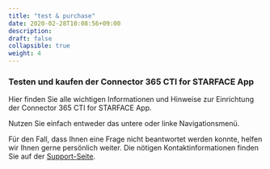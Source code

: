 ```yaml
---
title: "test & purchase"
date: 2020-02-28T10:08:56+09:00
description: 
draft: false
collapsible: true
weight: 4
---
```

### Testen und kaufen der Connector 365 CTI for STARFACE App

Hier finden Sie alle wichtigen Informationen und Hinweise zur Einrichtung der Connector 365 CTI for STARFACE App.

Nutzen Sie einfach entweder das untere oder linke Navigationsmenü.

Für den Fall, dass Ihnen eine Frage nicht beantwortet werden konnte, helfen wir Ihnen gerne persönlich weiter. Die nötigen Kontaktinformationen finden Sie auf der [Support-Seite](de-de/apps/cti-for-starface/help-support/).